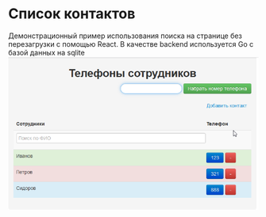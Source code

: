 # Список контактов
Демонстрационный пример использования поиска на странице без перезагрузки с помощью React.
В качестве backend используется Go с базой данных на sqlite
![alt text](screenshots/demo.png "Результат")